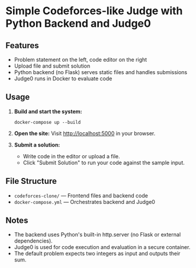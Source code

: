 # Simple Codeforces-like Judge with Python Backend and Judge0

## Features

- Problem statement on the left, code editor on the right
- Upload file and submit solution
- Python backend (no Flask) serves static files and handles submissions
- Judge0 runs in Docker to evaluate code

## Usage

1. **Build and start the system:**
   ```
   docker-compose up --build
   ```

2. **Open the site:**
   Visit [http://localhost:5000](http://localhost:5000) in your browser.

3. **Submit a solution:**
   - Write code in the editor or upload a file.
   - Click "Submit Solution" to run your code against the sample input.

## File Structure

- `codeforces-clone/` — Frontend files and backend code
- `docker-compose.yml` — Orchestrates backend and Judge0

## Notes

- The backend uses Python's built-in http.server (no Flask or external dependencies).
- Judge0 is used for code execution and evaluation in a secure container.
- The default problem expects two integers as input and outputs their sum.
